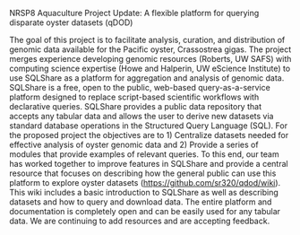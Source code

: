 NRSP8 Aquaculture Project Update: A flexible platform for querying disparate oyster datasets (qDOD)



The goal of this project is to facilitate analysis, curation, and distribution of genomic data available for the Pacific oyster, Crassostrea gigas. The project merges experience developing genomic resources (Roberts, UW SAFS) with computing science expertise (Howe and Halperin, UW eScience Institute) to use SQLShare as a platform for aggregation and analysis of genomic data. SQLShare is a free, open to the public, web-based query-as-a-service platform designed to replace script-based scientific workflows with declarative queries. SQLShare provides a public data repository that accepts any tabular data  and allows the user to derive new datasets via standard database operations in the Structured Query Language (SQL). For the proposed project the objectives are to 1) Centralize datasets needed for effective analysis of oyster genomic data and 2) Provide a series of modules that provide examples of relevant queries. To this end, our team has worked together to improve features in SQLShare and provide a central resource that focuses on describing how the general public can use this platform to explore oyster datasets (https://github.com/sr320/qdod/wiki). This wiki includes a basic introduction to SQLShare as well as describing datasets and how to query and download data. The entire platform and documentation is completely open and can be easily used for any tabular data. We are continuing to add resources and are accepting feedback. 
